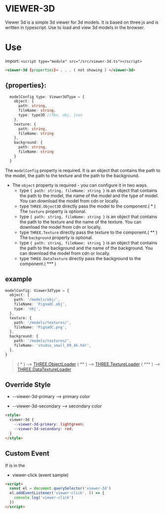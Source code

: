 # VIEWER-3D

Viewer 3d is a simple 3d viewer for 3d models. It is based on three.js and is written in typescript.
Use to load and view 3d models in the browser.

# Use

import:
`<script type="module" src="/src/viewer-3d.ts"></script>`

```html
<viewer-3d {properties}> . . . ( not showing ) </viewer-3d>
```

## {properties}:

```typescript
  modelConfig type: Viewer3dType = {
    object: {
      path: string,
      fileName: string,
      type: type3D //fbx, obj, json
    },
    texture: {
      path: string,
      fileName: string
    },
    background: {
      path: string,
      fileName: string
    }
  }
```

The `modelConfig` property is required. It is an object that contains the path to the model, the path to the texture and the path to the background.

- The `object` property is required - you can configure it in two ways.
  - type `{ path: string, fileName: string }` is an object that contains the path to the model, the name of the model and the type of model. You can download the model from cdn or locally.
  - type `THREE.Object3D` directly pass the model to the component.( \* )
    The `texture` property is optional.
  - type `{ path: string, fileName: string }` is an object that contains the path to the texture and the name of the texture. You can download the model from cdn or locally.
  - type `THREE.Texture` directly pass the texture to the component.( \*\* )
    The `background` property is optional.
  - type `{ path: string, fileName: string }` is an object that contains the path to the background and the name of the background. You can download the model from cdn or locally.
  - type `THREE.DataTexture` directly pass the background to the component.( \*\*\* )

## example

```typescript
modelConfig: Viewer3dType = {
  object: {
    path: '/models/obj/',
    fileName: 'PignaOC.obj',
    type: 'obj',
  },
  texture: {
    path: '/models/textures/',
    fileName: 'PignaOC.png',
  },
  background: {
    path: '/models/textures/',
    fileName: 'studio_small_09_4k.hdr',
  },
}
```

> ( \* ) --> [THREE.ObjectLoader](https://threejs.org/docs/#api/en/loaders/ObjectLoader)
> ( \*\* ) --> [THREE.TextureLoader](https://threejs.org/docs/#api/en/loaders/TextureLoader)
> ( \*\*\* ) --> [THREE.DataTextureLoader](https://threejs.org/docs/#api/en/loaders/DataTextureLoader)

## Override Style

- --viewer-3d-primary --> primary color

- --viewer-3d-secondary --> secondary color

```html
<style>
  viewer-3d {
    --viewer-3d-primary: lightgreen;
    --viewer-3d-secondary: red;
  }
</style>
```

## Custom Event

If is in the

- viewer-click (event sample)

```html
<script>
  const el = document.querySelector('viewer-3d')
  el.addEventListener('viewer-click', () => {
    console.log('viewer-click')
  })
</script>
```

